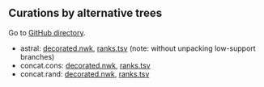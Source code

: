 ## Curations by alternative trees

Go to [GitHub directory](https://github.com/biocore/wol/tree/master/data/taxonomy/gtdb/curation/more).

- astral: [decorated.nwk](astral/decorated.nwk), [ranks.tsv](astral/ranks.tsv.xz) (note: without unpacking low-support branches)
- concat.cons: [decorated.nwk](concat.cons/decorated.nwk), [ranks.tsv](concat.cons/ranks.tsv.xz)
- concat.rand: [decorated.nwk](concat.rand/decorated.nwk), [ranks.tsv](concat.rand/ranks.tsv.xz)
